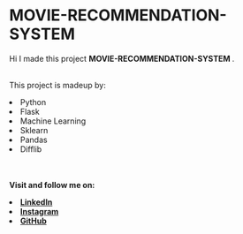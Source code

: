 # MOVIE-RECOMMENDATION-SYSTEM
Hi I made this project <b> MOVIE-RECOMMENDATION-SYSTEM
</b>.

<br>This project is madeup by:
<li>Python
<li>Flask
<li>Machine Learning
<li>Sklearn
<li>Pandas
<li>Difflib

<br><br><strong>Visit and follow me on:
<li><a href=
"https://www.linkedin.com/in/shreyas-nimbhore-7b2863107/">LinkedIn</a>
<li><a href=
"https://www.instagram.com/_mr.sadachari_/">Instagram</a>
<li><a href=
"https://github.com/shreyasn20">GitHub</a>
